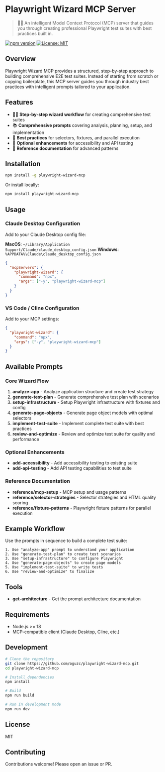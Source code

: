 # Playwright Wizard MCP Server

> 🧙‍♂️ An intelligent Model Context Protocol (MCP) server that guides you through creating professional Playwright test suites with best practices built in.

[![npm version](https://img.shields.io/npm/v/playwright-wizard-mcp.svg)](https://www.npmjs.com/package/playwright-wizard-mcp)
[![License: MIT](https://img.shields.io/badge/License-MIT-yellow.svg)](https://opensource.org/licenses/MIT)

## Overview

Playwright Wizard MCP provides a structured, step-by-step approach to building comprehensive E2E test suites. Instead of starting from scratch or copying boilerplate, this MCP server guides you through industry best practices with intelligent prompts tailored to your application.

## Features

- 🧙‍♂️ **Step-by-step wizard workflow** for creating comprehensive test suites
- 📚 **Comprehensive prompts** covering analysis, planning, setup, and implementation
- 🎯 **Best practices** for selectors, fixtures, and parallel execution
- 🔧 **Optional enhancements** for accessibility and API testing
- 📖 **Reference documentation** for advanced patterns

## Installation

```bash
npm install -g playwright-wizard-mcp
```

Or install locally:

```bash
npm install playwright-wizard-mcp
```

## Usage

### Claude Desktop Configuration

Add to your Claude Desktop config file:

**MacOS**: `~/Library/Application Support/Claude/claude_desktop_config.json`
**Windows**: `%APPDATA%\Claude\claude_desktop_config.json`

```json
{
  "mcpServers": {
    "playwright-wizard": {
      "command": "npx",
      "args": ["-y", "playwright-wizard-mcp"]
    }
  }
}
```

### VS Code / Cline Configuration

Add to your MCP settings:

```json
{
  "playwright-wizard": {
    "command": "npx",
    "args": ["-y", "playwright-wizard-mcp"]
  }
}
```

## Available Prompts

### Core Wizard Flow

1. **analyze-app** - Analyze application structure and create test strategy
2. **generate-test-plan** - Generate comprehensive test plan with scenarios
3. **setup-infrastructure** - Setup Playwright infrastructure with fixtures and config
4. **generate-page-objects** - Generate page object models with optimal selectors
5. **implement-test-suite** - Implement complete test suite with best practices
6. **review-and-optimize** - Review and optimize test suite for quality and performance

### Optional Enhancements

- **add-accessibility** - Add accessibility testing to existing suite
- **add-api-testing** - Add API testing capabilities to test suite

### Reference Documentation

- **reference/mcp-setup** - MCP setup and usage patterns
- **reference/selector-strategies** - Selector strategies and HTML quality scoring
- **reference/fixture-patterns** - Playwright fixture patterns for parallel execution

## Example Workflow

Use the prompts in sequence to build a complete test suite:

```
1. Use "analyze-app" prompt to understand your application
2. Use "generate-test-plan" to create test scenarios
3. Use "setup-infrastructure" to configure Playwright
4. Use "generate-page-objects" to create page models
5. Use "implement-test-suite" to write tests
6. Use "review-and-optimize" to finalize
```

## Tools

- **get-architecture** - Get the prompt architecture documentation

## Requirements

- Node.js >= 18
- MCP-compatible client (Claude Desktop, Cline, etc.)

## Development

```bash
# Clone the repository
git clone https://github.com/oguzc/playwright-wizard-mcp.git
cd playwright-wizard-mcp

# Install dependencies
npm install

# Build
npm run build

# Run in development mode
npm run dev
```

## License

MIT

## Contributing

Contributions welcome! Please open an issue or PR.
